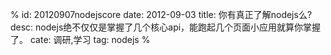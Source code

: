 %
id: 20120907nodejscore
date: 2012-09-03
title: 你有真正了解nodejs么?
desc: nodejs绝不仅仅是掌握了几个核心api，能跑起几个页面小应用就算你掌握了。
cate: 调研,学习
tag: nodejs
%